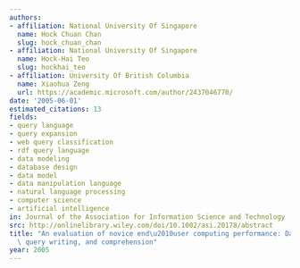 ```yaml
---
authors:
- affiliation: National University Of Singapore
  name: Hock Chuan Chan
  slug: hock_chuan_chan
- affiliation: National University Of Singapore
  name: Hock-Hai Teo
  slug: hockhai_teo
- affiliation: University Of British Columbia
  name: Xiaohua Zeng
  url: https://academic.microsoft.com/author/2437046770/
date: '2005-06-01'
estimated_citations: 13
fields:
- query language
- query expansion
- web query classification
- rdf query language
- data modeling
- database design
- data model
- data manipulation language
- natural language processing
- computer science
- artificial intelligence
in: Journal of the Association for Information Science and Technology
src: http://onlinelibrary.wiley.com/doi/10.1002/asi.20178/abstract
title: "An evaluation of novice end\u2010user computing performance: Data modeling,\
  \ query writing, and comprehension"
year: 2005
---
```


